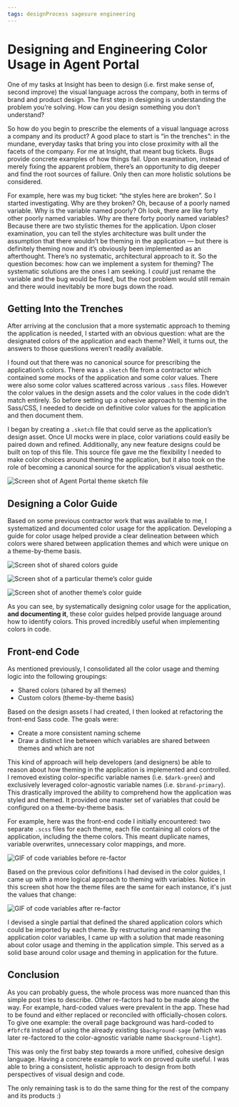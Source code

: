```yaml
---
tags: designProcess sagesure engineering
---
```


# Designing and Engineering Color Usage in Agent Portal

One of my tasks at Insight has been to design (i.e. first make sense of, second improve) the visual language across the company, both in terms of brand and product design. The first step in designing is understanding the problem you’re solving. How can you design something you don’t understand?

So how do you begin to prescribe the elements of a visual language across a company and its product? A good place to start is “in the trenches”: in the mundane, everyday tasks that bring you into close proximity with all the facets of the company. For me at Insight, that meant bug tickets. Bugs provide concrete examples of how things fail. Upon examination, instead of merely fixing the apparent problem, there’s an opportunity to dig deeper and find the root sources of failure. Only then can more holistic solutions be considered.

For example, here was my bug ticket: “the styles here are broken”. So I started investigating. Why are they broken? Oh, because of a poorly named variable. Why is the variable named poorly? Oh look, there are like forty other poorly named variables. Why are there forty poorly named variables? Because there are two stylistic themes for the application. Upon closer examination, you can tell the styles architecture was built under the assumption that there wouldn’t be theming in the application — but there is definitely theming now and it’s obviously been implemented as an afterthought. There’s no systematic, architectural approach to it. So the question becomes: how can we implement a system for theming? The systematic solutions are the ones I am seeking. I *could* just rename the variable and the bug would be fixed, but the root problem would still remain and there would inevitably be more bugs down the road.

## Getting Into the Trenches

After arriving at the conclusion that a more systematic approach to theming the application is needed, I started with an obvious question: what are the designated colors of the application and each theme? Well, it turns out, the answers to those questions weren’t readily available.

I found out that there was no canonical source for prescribing the application’s colors. There was a `.sketch` file from a contractor which contained some mocks of the application and some color values. There were also some color values scattered across various `.sass` files. However the color values in the design assets and the color values in the code didn’t match entirely. So before setting up a cohesive approach to theming in the Sass/CSS, I needed to decide on definitive color values for the application and then document them.

I began by creating a `.sketch` file that could serve as the application’s design asset. Once UI mocks were in place, color variations could easily be paired down and refined. Additionally, any new feature designs could be built on top of this file. This source file gave me the flexibility I needed to make color choices around theming the application, but it also took on the role of becoming a canonical source for the application’s visual aesthetic.

![Screen shot of Agent Portal theme sketch file](https://cdn.jim-nielsen.com/blog/2017/ap-theme-sketch-file.png)

## Designing a Color Guide

Based on some previous contractor work that was available to me, I systematized and documented color usage for the application. Developing a guide for color usage helped provide a clear delineation between which colors were shared between application themes and which were unique on a theme-by-theme basis.

![Screen shot of shared colors guide](https://cdn.jim-nielsen.com/blog/2017/ap-theme-color-guide-shared.png "Documentation for colors shared across application themes")

![Screen shot of a particular theme’s color guide](https://cdn.jim-nielsen.com/blog/2017/ap-theme-color-guide-sagesure.png "Documentation for colors of one particular branded theme")

![Screen shot of another theme’s color guide](https://cdn.jim-nielsen.com/blog/2017/ap-theme-color-guide-fednat.png "Documentation for colors of a separate branded theme")

As you can see, by systematically designing color usage for the application, **and documenting it**, these color guides helped provide language around how to identify colors. This proved incredibly useful when implementing colors in code.

## Front-end Code

As mentioned previously, I consolidated all the color usage and theming logic into the following groupings:

- Shared colors (shared by all themes)
- Custom colors (theme-by-theme basis)

Based on the design assets I had created, I then looked at refactoring the front-end Sass code. The goals were:

- Create a more consistent naming scheme
- Draw a distinct line between which variables are shared between themes and which are not

This kind of approach will help developers (and designers) be able to reason about how theming in the application is implemented and controlled. I removed existing color-specific variable names (i.e. `$dark-green`) and exclusively leveraged color-agnostic variable names (i.e. `$brand-primary`). This drastically improved the ability to comprehend how the application was styled and themed. It provided one master set of variables that could be configured on a theme-by-theme basis.

For example, here was the front-end code I initially encountered: two separate `.scss` files for each theme, each file containing all colors of the application, including the theme colors. This meant duplicate names, variable overwrites, unnecessary color mappings, and more.

![GIF of code variables before re-factor](https://cdn.jim-nielsen.com/blog/2017/ap-theme-variables-before.gif "Before: variables are all over the place: mismatched names, duplicates, overwrites, etc. You can’t tell which is a theme color and which is not.")

Based on the previous color definitions I had devised in the color guides, I came up with a more logical approach to theming with variables. Notice in this screen shot how the theme files are the same for each instance, it's just the values that change:

![GIF of code variables after re-factor](https://cdn.jim-nielsen.com/blog/2017/ap-theme-variables-after.gif "After: variables are standardized across theme files; only the values change")

I devised a single partial that defined the shared application colors which could be imported by each theme. By restructuring and renaming the application color variables, I came up with a solution that made reasoning about color usage and theming in the application simple. This served as a solid base around color usage and theming in application for the future.

## Conclusion

As you can probably guess, the whole process was more nuanced than this simple post tries to describe. Other re-factors had to be made along the way. For example, hard-coded values were prevalent in the app. These had to be found and either replaced or reconciled with officially-chosen colors. To give one example: the overall page background was hard-coded to `#fbfcf8` instead of using the already existing `$background-sage` (which was later re-factored to the color-agnostic variable name `$background-light`).

This was only the first baby step towards a more unified, cohesive design language. Having a concrete example to work on proved quite useful. I was able to bring a consistent, holistic approach to design from both perspectives of visual design and code.

The only remaining task is to do the same thing for the rest of the company and its products :)
